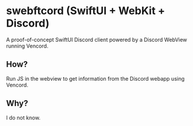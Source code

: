 # swebftcord (SwiftUI + WebKit + Discord)
A proof-of-concept SwiftUI Discord client powered by a Discord WebView running Vencord.

## How?
Run JS in the webview to get information from the Discord webapp using Vencord.

## Why?
I do not know.
